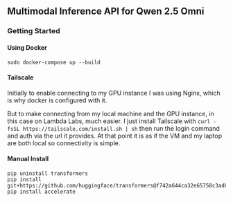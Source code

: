 ## Multimodal Inference API for Qwen 2.5 Omni

### Getting Started

#### Using Docker

`sudo docker-compose up --build`

#### Tailscale

Initially to enable connecting to my GPU instance I was using Nginx, which is why docker is configured with it.

But to make connecting from my local machine and the GPU instance, in this case on Lambda Labs, much easier. I just install Tailscale with `curl -fsSL https://tailscale.com/install.sh | sh` then run the login command and auth via the url it provides. At that point it is as if the VM and my laptop are both local so connectivity is simple.

#### Manual Install

```
pip uninstall transformers
pip install git+https://github.com/huggingface/transformers@f742a644ca32e65758c3adb36225aef1731bd2a8
pip install accelerate
```
